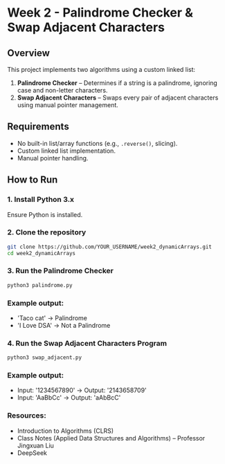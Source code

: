 # Week 2 - Palindrome Checker & Swap Adjacent Characters

## Overview
This project implements two algorithms using a custom linked list:
1. **Palindrome Checker** – Determines if a string is a palindrome, ignoring case and non-letter characters.
2. **Swap Adjacent Characters** – Swaps every pair of adjacent characters using manual pointer management.

## Requirements
- No built-in list/array functions (e.g., `.reverse()`, slicing).
- Custom linked list implementation.
- Manual pointer handling.

## How to Run
### 1. Install Python 3.x
Ensure Python is installed.

### 2. Clone the repository
```bash
git clone https://github.com/YOUR_USERNAME/week2_dynamicArrays.git
cd week2_dynamicArrays
```

### 3. Run the Palindrome Checker
```bash
python3 palindrome.py
```

### Example output:
- 'Taco cat' -> Palindrome
- 'I Love DSA' -> Not a Palindrome

### 4. Run the Swap Adjacent Characters Program
```bash
python3 swap_adjacent.py
```

### Example output:
- Input: '1234567890' -> Output: '2143658709'
- Input: 'AaBbCc' -> Output: 'aAbBcC'

### Resources:
- Introduction to Algorithms (CLRS)
- Class Notes (Applied Data Structures and Algorithms) – Professor Jingxuan Liu
- DeepSeek